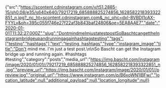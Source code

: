{"src":"https://scontent.cdninstagram.com/v/t51.2885-15/sh0.08/e35/s640x640/79217219_685888825274856_1628582218393322851_n.jpg?_nc_ht=scontent.cdninstagram.com&_nc_ohc=dxI-8VBDI1cAX-FYYLv&oh=395c055f746e27f22af3b843baf24806&oe=5EA8AAE7","date":"2020-01-01T11:32:27.000Z","slug":"DontmindmeImjustatestpostSoBaschtcangettheInstagrambridgeupandrunningagainhashtagstesting","tags":["testing","hashtags"],"text":"testing, hashtags","type":"instagram_image","title":"Don't mind me. I'm just a test post.\n\nSo Bascht can get the Instagram bridge up and running again. #hashtags #testing","category":"posts","media_url":"https://img.bascht.com/instagram/image/2020/01/01//79217219_685888825274856_1628582218393322851_n.jpg","preview_url":"https://img.bascht.com/instagram/image/2020/01/01//preview.jpg","original_url":"https://www.instagram.com/p/B6xoWN1IBFw/","location_latitude":null,"additional_payload":null,"location_longitude":null}
